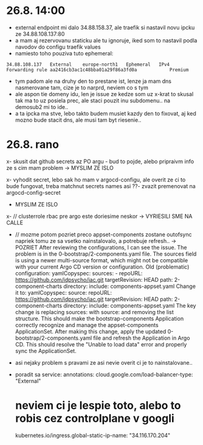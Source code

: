 

# 26.8. 14:00
- external endpoint mi dalo 34.88.158.37, ale traefik si nastavil novu ipcku ze 34.88.108.137:80
- a mam aj rezervovanu staticku ale tu ignoruje, iked som to nastavil podla navodov do configu traefik values
- namiesto toho pouziva tuto ephemeral:
```
34.88.108.137	External	europe-north1	Ephemeral	IPv4	Forwarding rule aa2416cb3ac1c48bba01a29f86a3fd0a			Premium
```
- tym padom ale na druhy den to prestane ist, lenze ja mam dns nasmerovane tam, cize je to narprd, neviem co s tym
- ale aspon tie domeny idu, len je issue ze kedze som uz x-krat to skusal tak ma to uz posiela prec, ale staci pouzit inu subdomenu.. na demosub2 mi to ide..
- a ta ipcka ma stve, lebo takto budem musiet kazdy den to fixovat, aj ked mozno bude stacit dns, ale musi tam byt riesenie..



# 26.8. rano
x- skusit dat github secrets az PO argu - bud to pojde, alebo pripraivm info ze s cim mam problem
  -> MYSLIM ZE ISLO

x- vyhodit secret, lebo sak ho mam v argocd-configu, ale overit ze ci to bude fungovat, treba matchnut secrets names asi
  ??- zvazit premenovat na argocd-config-secret
  - MYSLIM ZE ISLO

x- // clusterrole rbac pre argo este doriesime neskor
  -> VYRIESILI SME NA CALLE


- // mozme potom pozriet preco appset-components zostane outofsync napriek tomu ze sa vsetko nainstalovalo, a potrebuje refresh..
  -> POZRIET
    After reviewing the configurations, I can see the issue. The problem is in the 0-bootstrap/2-components.yaml file. The sources field is using a newer multi-source format, which might not be compatible with your current Argo CD version or configuration.
    Old (problematic) configuration:
    yamlCopyspec:
      sources:
        - repoURL: https://github.com/idpsycho/iac.git
          targetRevision: HEAD
          path: 2-component-charts
          directory:
            include: components-appset.yaml
    Change it to:
    yamlCopyspec:
      source:
        repoURL: https://github.com/idpsycho/iac.git
        targetRevision: HEAD
        path: 2-component-charts
        directory:
          include: components-appset.yaml
    The key change is replacing sources: with source: and removing the list structure. This should make the bootstrap-components Application correctly recognize and manage the appset-components ApplicationSet.
    After making this change, apply the updated 0-bootstrap/2-components.yaml file and refresh the Application in Argo CD. This should resolve the "Unable to load data" error and properly sync the ApplicationSet.


- asi nejaky problem s pravami ze asi nevie overit ci je to nainstalovane..


- poradit sa
service:
  annotations:
    cloud.google.com/load-balancer-type: "External"
    # neviem ci je lespie toto, alebo to robis cez controlplane v googli
    kubernetes.io/ingress.global-static-ip-name: "34.116.170.204"


